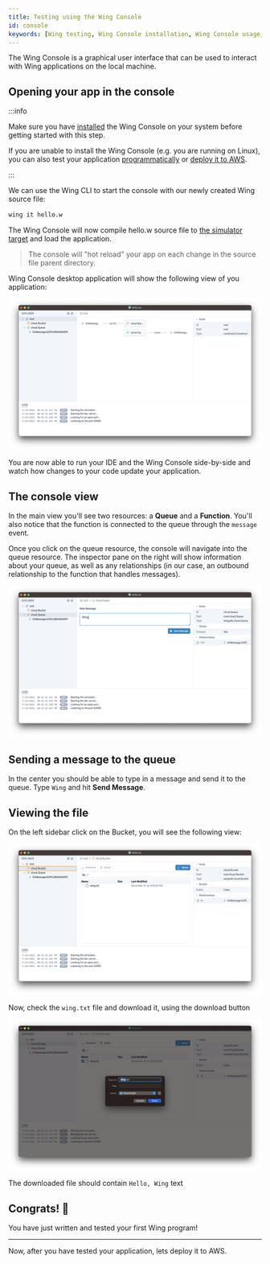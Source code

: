 ```yaml
---
title: Testing using the Wing Console
id: console
keywords: [Wing testing, Wing Console installation, Wing Console usage, Wing Console setup]
---
```


The Wing Console is a graphical user interface that can be used to interact with
Wing applications on the local machine.

## Opening your app in the console

:::info

Make sure you have [installed](./installation#wing-console) the Wing Console on your system
before getting started with this step.

If you are unable to install the Wing Console (e.g. you are running on Linux), you can
also test your application [programmatically](./simulator) or [deploy it to AWS](./aws).

:::

We can use the Wing CLI to start the console with our newly created Wing source file:

```sh
wing it hello.w
```

The Wing Console will now compile hello.w source file to [the simulator target](./simulator#the-simulator-target-sim)
and load the application. 

> The console will "hot reload" your app on each change in the source file parent directory.

Wing Console desktop application will show the following view of you application:

![Wing Console desktop application view](./console-app.png 'Wing Console')

You are now able to run your IDE and the Wing Console side-by-side and watch how changes to your code update your application.

## The console view

In the main view you'll see two resources: a **Queue** and a **Function**.
You'll also notice that the function is connected to the queue through the
`message` event.

Once you click on the queue resource, the console will navigate into the queue
resource. The inspector pane on the right will show information about your
queue, as well as any relationships (in our case, an outbound relationship to
the function that handles messages).

![Queue resource view in Wing Console](./console-queue.png 'Queue resource')

## Sending a message to the queue

In the center you should be able to type in a message and send it to the queue.
Type `Wing` and hit **Send Message**.

## Viewing the file

On the left sidebar click on the Bucket, you will see the following view:

![Bucket resource view in Wing Console](./console-bucket-1.png 'Bucket resource')

Now, check the `wing.txt` file and download it, using the download button

![Download bucket files in Wing Console](./console-bucket-2.png 'Download bucket files')

The downloaded file should contain `Hello, Wing` text

## Congrats! :clap:

You have just written and tested your first Wing program!

---

Now, after you have tested your application, lets deploy it to AWS.
